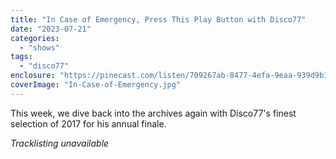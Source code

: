 ```yaml
---
title: "In Case of Emergency, Press This Play Button with Disco77"
date: "2023-07-21"
categories: 
  - "shows"
tags: 
  - "disco77"
enclosure: "https://pinecast.com/listen/709267ab-8477-4efa-9eaa-939d9b1d83e7.mp3 75568926 audio/mpeg "
coverImage: "In-Case-of-Emergency.jpg"
---
```


This week, we dive back into the archives again with Disco77's finest selection of 2017 for his annual finale.

_Tracklisting unavailable_
